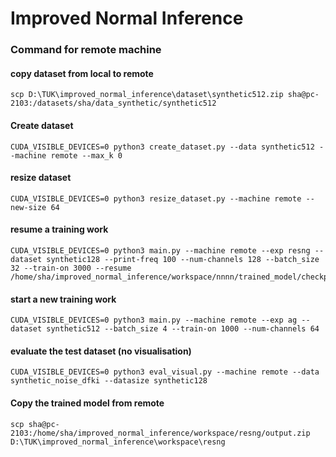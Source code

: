 # Improved Normal Inference

### Command for remote machine

#### copy dataset from local to remote

```
scp D:\TUK\improved_normal_inference\dataset\synthetic512.zip sha@pc-2103:/datasets/sha/data_synthetic/synthetic512
```

#### Create dataset

```
CUDA_VISIBLE_DEVICES=0 python3 create_dataset.py --data synthetic512 --machine remote --max_k 0 
```

#### resize dataset

```
CUDA_VISIBLE_DEVICES=0 python3 resize_dataset.py --machine remote --new-size 64
```

#### resume a training work

```
CUDA_VISIBLE_DEVICES=0 python3 main.py --machine remote --exp resng --dataset synthetic128 --print-freq 100 --num-channels 128 --batch_size 32 --train-on 3000 --resume /home/sha/improved_normal_inference/workspace/nnnn/trained_model/checkpoint.pth.tar
```

#### start a new training work

```
CUDA_VISIBLE_DEVICES=0 python3 main.py --machine remote --exp ag --dataset synthetic512 --batch_size 4 --train-on 1000 --num-channels 64
```

#### evaluate the test dataset (no visualisation)

```
CUDA_VISIBLE_DEVICES=0 python3 eval_visual.py --machine remote --data synthetic_noise_dfki --datasize synthetic128
```

#### Copy the trained model from remote

```
scp sha@pc-2103:/home/sha/improved_normal_inference/workspace/resng/output.zip D:\TUK\improved_normal_inference\workspace\resng
```
